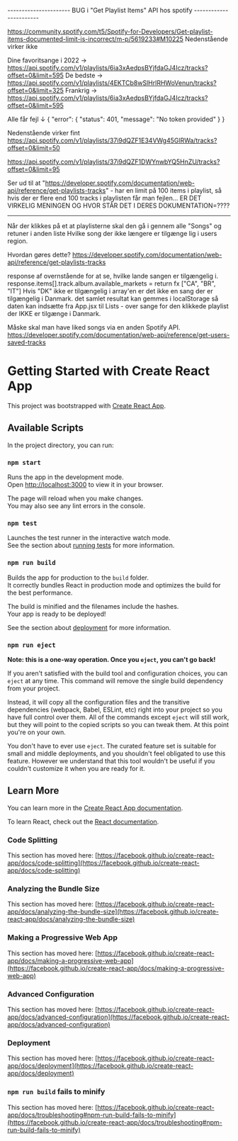 ---------------------- BUG i "Get Playlist Items" API hos spotify -----------------------

https://community.spotify.com/t5/Spotify-for-Developers/Get-playlist-items-documented-limit-is-incorrect/m-p/5619233#M10225
Nedenstående virker ikke 

Dine favoritsange i 2022 → https://api.spotify.com/v1/playlists/6ia3xAedpsBYjfdaGJ4Icz/tracks?offset=0&limit=595
De bedste → https://api.spotify.com/v1/playlists/4EKTCb8wSlHrlRHWoVenun/tracks?offset=0&limit=325
Frankrig → https://api.spotify.com/v1/playlists/6ia3xAedpsBYjfdaGJ4Icz/tracks?offset=0&limit=595

Alle får fejl ↓
{
  "error": {
    "status": 401,
    "message": "No token provided"
  }
}

Nedenstående virker fint
https://api.spotify.com/v1/playlists/37i9dQZF1E34VWg45GlRWa/tracks?offset=0&limit=50

https://api.spotify.com/v1/playlists/37i9dQZF1DWYnwbYQ5HnZU/tracks?offset=0&limit=95

Ser ud til at "https://developer.spotify.com/documentation/web-api/reference/get-playlists-tracks" -
har en limit på 100 items i playlist, så hvis der er flere end 100 tracks i playlisten får man fejlen...
ER DET VIRKELIG MENINGEN OG HVOR STÅR DET I DERES DOKUMENTATION=????

--------------------------------------------------------------------------------------------

Når der klikkes på et at playlisterne skal den gå i gennem alle "Songs" og retuner i anden liste
Hvilke song der ikke længere er tilgænge lig i users region. 

Hvordan gøres dette? 
https://developer.spotify.com/documentation/web-api/reference/get-playlists-tracks

response af overnstående for at se, hvilke lande sangen er tilgængelig i. 
response.items[].track.album.available_markets = return fx ["CA", "BR", "IT"]
Hvis "DK" ikke er tilgængelig i array'en er det ikke en sang der er tilgængelig i Danmark. 
det samlet resultat kan gemmes i localStorage så daten kan indsætte fra App.jsx til Lists -
over sange for den klikkede playlist der IKKE er tilgænge i Danmark.

Måske skal man have liked songs via en anden Spotify API.
https://developer.spotify.com/documentation/web-api/reference/get-users-saved-tracks
  

# Getting Started with Create React App

This project was bootstrapped with [Create React App](https://github.com/facebook/create-react-app).

## Available Scripts

In the project directory, you can run:

### `npm start`

Runs the app in the development mode.\
Open [http://localhost:3000](http://localhost:3000) to view it in your browser.

The page will reload when you make changes.\
You may also see any lint errors in the console.

### `npm test`

Launches the test runner in the interactive watch mode.\
See the section about [running tests](https://facebook.github.io/create-react-app/docs/running-tests) for more information.

### `npm run build`

Builds the app for production to the `build` folder.\
It correctly bundles React in production mode and optimizes the build for the best performance.

The build is minified and the filenames include the hashes.\
Your app is ready to be deployed!

See the section about [deployment](https://facebook.github.io/create-react-app/docs/deployment) for more information.

### `npm run eject`

**Note: this is a one-way operation. Once you `eject`, you can't go back!**

If you aren't satisfied with the build tool and configuration choices, you can `eject` at any time. This command will remove the single build dependency from your project.

Instead, it will copy all the configuration files and the transitive dependencies (webpack, Babel, ESLint, etc) right into your project so you have full control over them. All of the commands except `eject` will still work, but they will point to the copied scripts so you can tweak them. At this point you're on your own.

You don't have to ever use `eject`. The curated feature set is suitable for small and middle deployments, and you shouldn't feel obligated to use this feature. However we understand that this tool wouldn't be useful if you couldn't customize it when you are ready for it.

## Learn More

You can learn more in the [Create React App documentation](https://facebook.github.io/create-react-app/docs/getting-started).

To learn React, check out the [React documentation](https://reactjs.org/).

### Code Splitting

This section has moved here: [https://facebook.github.io/create-react-app/docs/code-splitting](https://facebook.github.io/create-react-app/docs/code-splitting)

### Analyzing the Bundle Size

This section has moved here: [https://facebook.github.io/create-react-app/docs/analyzing-the-bundle-size](https://facebook.github.io/create-react-app/docs/analyzing-the-bundle-size)

### Making a Progressive Web App

This section has moved here: [https://facebook.github.io/create-react-app/docs/making-a-progressive-web-app](https://facebook.github.io/create-react-app/docs/making-a-progressive-web-app)

### Advanced Configuration

This section has moved here: [https://facebook.github.io/create-react-app/docs/advanced-configuration](https://facebook.github.io/create-react-app/docs/advanced-configuration)

### Deployment

This section has moved here: [https://facebook.github.io/create-react-app/docs/deployment](https://facebook.github.io/create-react-app/docs/deployment)

### `npm run build` fails to minify

This section has moved here: [https://facebook.github.io/create-react-app/docs/troubleshooting#npm-run-build-fails-to-minify](https://facebook.github.io/create-react-app/docs/troubleshooting#npm-run-build-fails-to-minify)
